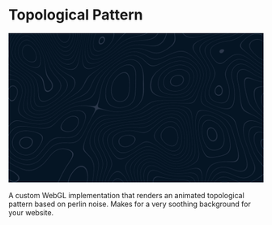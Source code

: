 # Topological Pattern

![Topological Pattern](./thumbnail.png)

A custom WebGL implementation that renders an animated topological pattern based on perlin noise.
Makes for a very soothing background for your website.